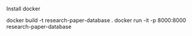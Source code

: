 Install docker

docker build -t research-paper-database .
docker run -it -p 8000:8000 research-paper-database
